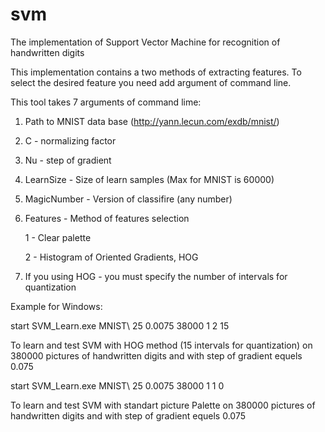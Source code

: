 # svm
The implementation of Support Vector Machine for recognition of handwritten digits

This implementation contains a two methods of extracting features. To select the desired feature you need add argument of command line.

This tool takes 7 arguments of command lime:

   1) Path to MNIST data base (http://yann.lecun.com/exdb/mnist/)
   
   2) C - normalizing factor
   
   3) Nu - step of gradient
   
   4) LearnSize - Size of learn samples (Max for MNIST is 60000)
   
   5) MagicNumber - Version of classifire (any number)
   
   6) Features - Method of features selection
   
      1 - Clear palette
      
      2 -  Histogram of Oriented Gradients, HOG
      
   7) If you using HOG - you must specify the number of intervals for quantization
 
 
Example for Windows:
 
start SVM_Learn.exe MNIST\ 25 0.0075 38000 1 2 15
   
To learn and test SVM with HOG method (15 intervals for quantization) on 380000 pictures of handwritten digits and with step of gradient equels 0.075
    
start SVM_Learn.exe MNIST\ 25 0.0075 38000 1 1 0
     
To learn and test SVM with standart picture Palette on 380000 pictures of handwritten digits and with step of gradient equels 0.075
